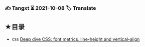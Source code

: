 ### ✍️ Tangxt ⏳ 2021-10-08 🏷️ Translate

## ★目录

- `CSS` [Deep dive CSS: font metrics, line-height and vertical-align](./01/01.md)
